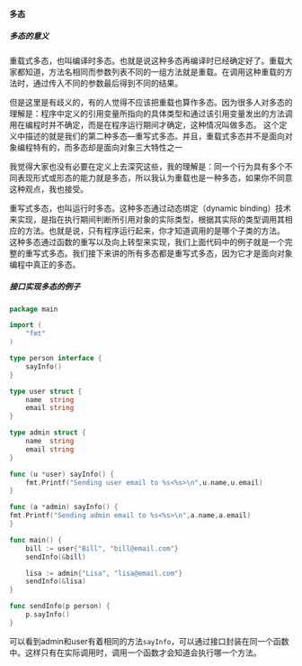 #### 多态

##### 多态的意义
重载式多态，也叫编译时多态。也就是说这种多态再编译时已经确定好了。重载大家都知道，方法名相同而参数列表不同的一组方法就是重载。在调用这种重载的方法时，通过传入不同的参数最后得到不同的结果。

但是这里是有歧义的，有的人觉得不应该把重载也算作多态。因为很多人对多态的理解是：程序中定义的引用变量所指向的具体类型和通过该引用变量发出的方法调用在编程时并不确定，而是在程序运行期间才确定，这种情况叫做多态。 这个定义中描述的就是我们的第二种多态—重写式多态。并且，重载式多态并不是面向对象编程特有的，而多态却是面向对象三大特性之一

我觉得大家也没有必要在定义上去深究这些，我的理解是：同一个行为具有多个不同表现形式或形态的能力就是多态，所以我认为重载也是一种多态，如果你不同意这种观点，我也接受。

重写式多态，也叫运行时多态。这种多态通过动态绑定（dynamic binding）技术来实现，是指在执行期间判断所引用对象的实际类型，根据其实际的类型调用其相应的方法。也就是说，只有程序运行起来，你才知道调用的是哪个子类的方法。 这种多态通过函数的重写以及向上转型来实现，我们上面代码中的例子就是一个完整的重写式多态。我们接下来讲的所有多态都是重写式多态，因为它才是面向对象编程中真正的多态。

##### 接口实现多态的例子
```go
package main

import (
    "fmt"
)

type person interface {
    sayInfo()
}

type user struct {
    name  string
    email string
}

type admin struct {
    name  string
    email string
}

func (u *user) sayInfo() {
    fmt.Printf("Sending user email to %s<%s>\n",u.name,u.email)
}

func (a *admin) sayInfo() {
fmt.Printf("Sending admin email to %s<%s>\n",a.name,a.email)
}

func main() {
    bill := user{"Bill", "bill@email.com"}
    sendInfo(&bill)

    lisa := admin{"Lisa", "lisa@email.com"}
    sendInfo(&lisa)
}

func sendInfo(p person) {
    p.sayInfo()
}
```
可以看到admin和user有着相同的方法`sayInfo`，可以通过接口封装在同一个函数中。这样只有在实际调用时，调用一个函数才会知道会执行哪一个方法。